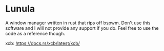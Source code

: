 # Lunula

A window manager written in rust that rips off bspwm.
Don't use this software and I will not provide any support if you do. Feel free to use the code as a reference though.

xcb: https://docs.rs/xcb/latest/xcb/
